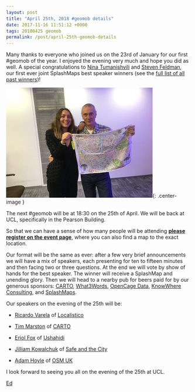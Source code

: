 ```yaml
--- 
layout: post
title: "April 25th, 2018 #geomob details"
date: 2017-11-16 11:51:12 +0000
tags: 20180425 geomob
permalink: /post/april-25th-geomob-details
---
```


Many thanks to everyone who joined us on the 23rd of January for our 
first #geomob of the year. I enjoyed the evening very much and hope you did 
as well. A special congratulations to [Nina Tumanishvili](https://twitter.com/ninachinoo) and [Steven Feldman](https://twitter.com/StevenFeldman), our
 first ever joint SplashMaps best speaker winners (see the [full list of all past winners](http://geomobldn.org/past-speakers))!

![image](/images/nina-and-steven.jpg){: .center-image }


The next #geomob will be at 18:30 on the 25th of April. We will be back at UCL,
specifically in the Pearson Building.

So that we can have a sense of how many people will be attending **[please register on the event page](https://www.eventbrite.com/e/geomob-25th-april-2018-tickets-42530900067)**, where you can also find a map to the exact location.

Our format will be the same as ever: after a few very brief announcements we will have a mix of speakers, each presenting for ten to fifteen minutes and then facing two or three questions. At the end we will vote by show of hands for the best speaker. The winner will receive a SplashMap and unending glory. Then we will head to a nearby pub for beers paid for by our generous sponsors: [CARTO](https://carto.com), [What3Words](http://what3words.com/), [OpenCage Data](https://geocoder.opencagedata.com/), [KnowWhere Consulting](https://knowwhereconsulting.co.uk/), and [SplashMaps](http://www.splash-maps.com/).

Our speakers on the evening of the 25th will be:

* [Ricardo Varela](https://twitter.com/phobeo) of [Localistico](http://localistico.com) 

* [Tim Marston](https://twitter.com/timmarston) of [CARTO](https://carto.com)

* [Eriol Fox](https://twitter.com/EriolDoesDesign) of [Ushahidi](https://www.ushahidi.com)

* [Jilliam Kowalchuk](https://twitter.com/kowalchuk_jill) of [Safe and the City](https://safeandthecity)

* [Adam Hoyle](https://twitter.com/adamhoyle) of [OSM UK](https://osmuk.org)

I look forward to seeing you all on the evening of the 25th at UCL.

[Ed](https://twitter.com/freyfogle)